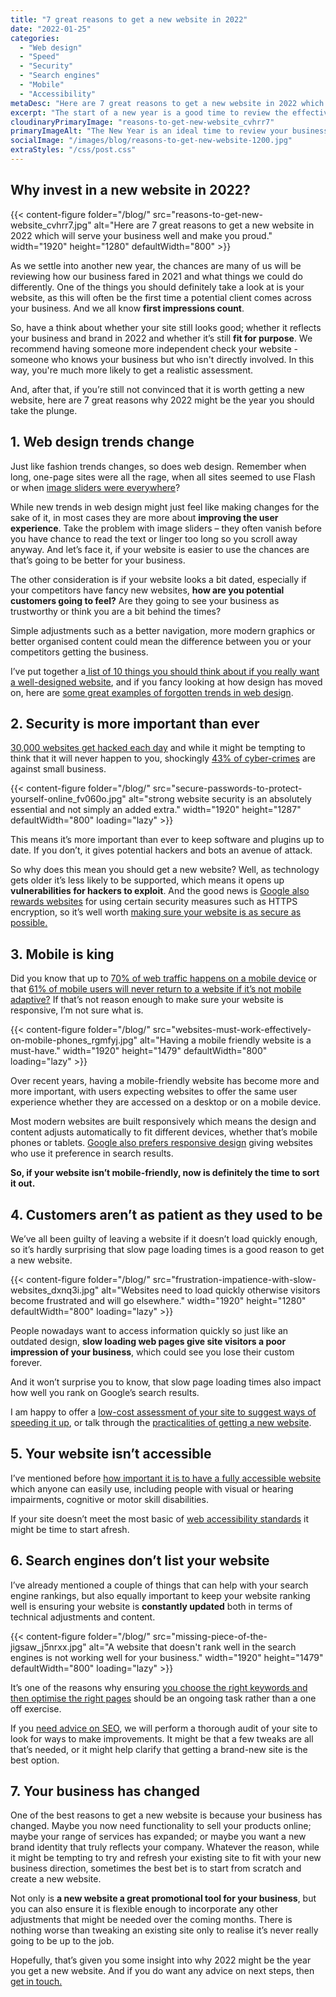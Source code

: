```yaml
---
title: "7 great reasons to get a new website in 2022"
date: "2022-01-25"
categories:
  - "Web design"
  - "Speed"
  - "Security"
  - "Search engines"
  - "Mobile"
  - "Accessibility"
metaDesc: "Here are 7 great reasons to get a new website in 2022 which will serve your business well and make you proud."
excerpt: "The start of a new year is a good time to review the effectiveness of your website. Is it still fit for purpose? Does it bring new leads? Are you making enough sales through the website? Does it still look good and make a positive impression on potential clients? Is it secure and mobile-friendly? As we all know, the internet world changes rapidly and what worked well last year may well not work so well this year. With all that in mind, this article gives you 7 solid reasons why you might want a get a new website or make some changes to your existing site."
cloudinaryPrimaryImage: "reasons-to-get-new-website_cvhrr7"
primaryImageAlt: "The New Year is an ideal time to review your business website and see whether it is still fit for purpose or whether it needs replacing."
socialImage: "/images/blog/reasons-to-get-new-website-1200.jpg"
extraStyles: "/css/post.css"
---
```


## Why invest in a new website in 2022?

{{< content-figure folder="/blog/" src="reasons-to-get-new-website_cvhrr7.jpg" alt="Here are 7 great reasons to get a new website in 2022 which will serve your business well and make you proud." width="1920" height="1280" defaultWidth="800" >}}

As we settle into another new year, the chances are many of us will be reviewing how our business fared in 2021 and what things we could do differently. One of the things you should definitely take a look at is your website, as this will often be the first time a potential client comes across your business. And we all know **first impressions count**.

So, have a think about whether your site still looks good; whether it reflects your business and brand in 2022 and whether it’s still **fit for purpose**. We recommend having someone more independent check your website - someone who knows your business but who isn't directly involved. In this way, you're much more likely to get a realistic assessment.

And, after that, if you’re still not convinced that it is worth getting a new website, here are 7 great reasons why 2022 might be the year you should take the plunge.

## 1. Web design trends change

Just like fashion trends changes, so does web design. Remember when long, one-page sites were all the rage, when all sites seemed to use Flash or when [image sliders were everywhere](/blog/website-image-sliders-need-to-go-now/)?

While new trends in web design might just feel like making changes for the sake of it, in most cases they are more about **improving the user experience**. Take the problem with image sliders – they often vanish before you have chance to read the text or linger too long so you scroll away anyway. And let’s face it, if your website is easier to use the chances are that’s going to be better for your business.

The other consideration is if your website looks a bit dated, especially if your competitors have fancy new websites, **how are you potential customers going to feel?** Are they going to see your business as trustworthy or think you are a bit behind the times?

Simple adjustments such as a better navigation, more modern graphics or better organised content could mean the difference between you or your competitors getting the business.

I’ve put together a[ list of 10 things you should think about if you really want a well-designed website](/blog/important-elements-of-good-web-design/), and if you fancy looking at how design has moved on, here are [some great examples of forgotten trends in web design](https://www.webdesignmuseum.org/).

## 2. Security is more important than ever

[30,000 websites get hacked each day](https://patchstack.com/website-hacking-statistics/) and while it might be tempting to think that it will never happen to you, shockingly [43% of cyber-crimes](https://www.cybintsolutions.com/cyber-security-facts-stats/) are against small business.

{{< content-figure folder="/blog/" src="secure-passwords-to-protect-yourself-online_fv060o.jpg" alt="strong website security is an absolutely essential and not simply an added extra." width="1920" height="1287" defaultWidth="800" loading="lazy" >}}

This means it’s more important than ever to keep software and plugins up to date. If you don’t, it gives potential hackers and bots an avenue of attack.

So why does this mean you should get a new website? Well, as technology gets older it’s less likely to be supported, which means it opens up **vulnerabilities for hackers to exploit**. And the good news is [Google also rewards websites](https://developers.google.com/search/blog/2014/08/https-as-ranking-signal) for using certain security measures such as HTTPS encryption, so it’s well worth [making sure your website is as secure as possible.](/blog/how-to-protect-your-website-against-hacking/)

## 3. Mobile is king

Did you know that up to [70% of web traffic happens on a mobile device](https://www.bluecorona.com/blog/mobile-marketing-statistics/) or that [61% of mobile users will never return to a website if it’s not mobile adaptive?](https://review42.com/resources/mobile-marketing-statistics/) If that’s not reason enough to make sure your website is responsive, I’m not sure what is.

{{< content-figure folder="/blog/" src="websites-must-work-effectively-on-mobile-phones_rgmfyj.jpg" alt="Having a mobile friendly website is a must-have." width="1920" height="1479" defaultWidth="800" loading="lazy" >}}

Over recent years, having a mobile-friendly website has become more and more important, with users expecting websites to offer the same user experience whether they are accessed on a desktop or on a mobile device.

Most modern websites are built responsively which means the design and content adjusts automatically to fit different devices, whether that’s mobile phones or tablets. [Google also prefers responsive design](https://developers.google.com/search/mobile-sites/mobile-seo/responsive-design) giving websites who use it preference in search results.

**So, if your website isn’t mobile-friendly, now is definitely the time to sort it out.**

## 4. Customers aren’t as patient as they used to be

We’ve all been guilty of leaving a website if it doesn’t load quickly enough, so it’s hardly surprising that slow page loading times is a good reason to get a new website.

{{< content-figure folder="/blog/" src="frustration-impatience-with-slow-websites_dxnq3i.jpg" alt="Websites need to load quickly otherwise visitors become frustrated and will go elsewhere." width="1920" height="1280" defaultWidth="800" loading="lazy" >}}

People nowadays want to access information quickly so just like an outdated design, **slow loading web pages give site visitors a poor impression of your business**, which could see you lose their custom forever.

And it won’t surprise you to know, that slow page loading times also impact how well you rank on Google’s search results.

I am happy to offer a [low-cost assessment of your site to suggest ways of speeding it up](/services/page-speed-optimisation/), or talk through the [practicalities of getting a new website](/services/website-creation/).

## 5. Your website isn’t accessible

I’ve mentioned before [how important it is to have a fully accessible website](/blog/beginners-guide-to-accessibility/) which anyone can easily use, including people with visual or hearing impairments, cognitive or motor skill disabilities.

If your site doesn’t meet the most basic of [web accessibility standards](https://www.w3.org/WAI/test-evaluate/preliminary/) it might be time to start afresh.

## 6. Search engines don’t list your website

I’ve already mentioned a couple of things that can help with your search engine rankings, but also equally important to keep your website ranking well is ensuring your website is **constantly updated** both in terms of technical adjustments and content.

{{< content-figure folder="/blog/" src="missing-piece-of-the-jigsaw_j5nrxx.jpg" alt="A website that doesn't rank well in the search engines is not working well for your business." width="1920" height="1479" defaultWidth="800" loading="lazy" >}}

It’s one of the reasons why ensuring [you choose the right keywords and then optimise the right pages](/services/search-engine-optimisation/) should be an ongoing task rather than a one off exercise.

If you [need advice on SEO](/services/search-engine-optimisation/), we will perform a thorough audit of your site to look for ways to make improvements. It might be that a few tweaks are all that’s needed, or it might help clarify that getting a brand-new site is the best option.

## 7. Your business has changed

One of the best reasons to get a new website is because your business has changed. Maybe you now need functionality to sell your products online; maybe your range of services has expanded; or maybe you want a new brand identity that truly reflects your company. Whatever the reason, while it might be tempting to try and refresh your existing site to fit with your new business direction, sometimes the best bet is to start from scratch and create a new website.

Not only is **a new website a great promotional tool for your business**, but you can also ensure it is flexible enough to incorporate any other adjustments that might be needed over the coming months. There is nothing worse than tweaking an existing site only to realise it’s never really going to be up to the job.

Hopefully, that’s given you some insight into why 2022 might be the year you get a new website. And if you do want any advice on next steps, then [get in touch.](/contact/)
